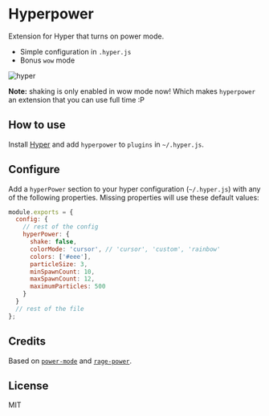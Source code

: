 # Hyperpower

Extension for Hyper that turns on power mode.

- Simple configuration in `.hyper.js`
- Bonus `wow` mode

![hyper](https://cloud.githubusercontent.com/assets/13041/16820268/13c9bfe6-4905-11e6-8fe4-baf8fc8d9293.gif)

**Note:** shaking is only enabled in wow mode now! Which makes `hyperpower` an extension that you can use full time :P

## How to use

Install [Hyper](https://hyper.is) and add `hyperpower`
to `plugins` in `~/.hyper.js`.

## Configure

Add a `hyperPower` section to your hyper configuration (`~/.hyper.js`) with any of the following properties. Missing properties will use these default values:

```js
module.exports = {
  config: {
    // rest of the config
    hyperPower: {
      shake: false,
      colorMode: 'cursor', // 'cursor', 'custom', 'rainbow'
      colors: ['#eee'],
      particleSize: 3,
      minSpawnCount: 10,
      maxSpawnCount: 12,
      maximumParticles: 500
    }
  }
  // rest of the file
};
```

## Credits

Based on [`power-mode`](https://atom.io/packages/power-mode) and
[`rage-power`](https://github.com/itszero/rage-power).

## License

MIT
